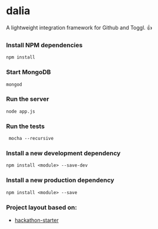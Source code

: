 # dalia 
A lightweight integration framework for Github and Toggl. :+1:

### Install NPM dependencies
``` npm install ```

### Start MongoDB
``` mongod ```

### Run the server
``` node app.js ```

### Run the tests
``` mocha --recursive```

### Install a new development dependency
``` npm install <module> --save-dev ```

### Install a new production dependency
``` npm install <module> --save ```

### Project layout based on:

 * [hackathon-starter](https://github.com/sahat/hackathon-starter)
